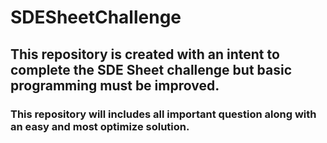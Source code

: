 # SDESheetChallenge
## This repository is created with an intent to complete the SDE Sheet challenge but basic programming must be improved. 
<h3>This repository will includes all important question along with an easy and most optimize solution.</h3>
